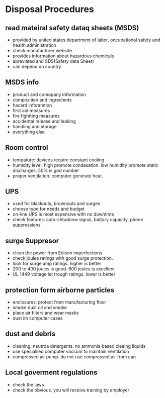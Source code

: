 # Disposal Procedures
## read mateiral safety dataq sheets (MSDS)
- provided by united states department of labor, occupational safety and health administration
- check manufacturer website
- provides information about hazardous chemicals
- abreviated and SDS(Safety data Sheet)
- can depend on country
## MSDS info
- product and comopany information
- composition and ingredients
- hacard inforamtion
- first aid measures
- fire fightting measures
- accidental release and leaking
- handling and storage
- everything else
## Room control
- tempature: devices require constant cooling
- humidity level: high promote condesation. low humidity promote static discharges. 50% is god number
- proper ventilation: computer generate heat. 
## UPS
- used for blackouts, brownouts and surges
- choose type for needs and budget
- on-line UPS is most expensive with no downtime
- check features: auto-shtudonw signal, battary capacity, phone suppressions
## surge Suppresor
- clean the power from Edison imperfections
- check joules ratings with good surge protection. 
- look for surge amp ratings. higher is better
- 200 to 400 joules is good. 600  joules is excellent
- UL 1449 voltage let trough ratings. lower is better
## protection form airborne particles
- enclosures: protect from manufacturing floor
- smoke dust oil and smoke
- place air filters and wear masks
- dust im computer cases
## dust and debris
- cleaning: neutroa detergents. no ammonia based cleaing liquids
- use speciallied computer vaccum to maintain ventilation
- compressed air pump. do not use compressed air from can
## Local goverment regulations
- check the laws 
- check the obvious. you will receive training by employer
